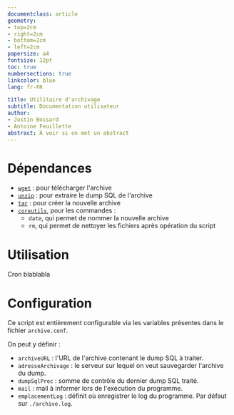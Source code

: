 ```yaml
---
documentclass: article
geometry:
- top=2cm
- right=2cm
- bottom=2cm
- left=2cm
papersize: a4
fontsize: 12pt
toc: true
numbersections: true
linkcolor: blue
lang: fr-FR

title: Utilitaire d'archivage
subtitle: Documentation utilisateur
author:
- Justin Bossard
- Antoine Feuillette
abstract: À voir si on met un abstract
---
```


# Dépendances

- [`wget`](https://www.gnu.org/software/wget/) : pour télécharger l'archive
- [`unzip`](https://infozip.sourceforge.net/UnZip.html) : pour extraire le dump SQL de l'archive
- [`tar`](https://www.gnu.org/software/tar/) : pour créer la nouvelle archive
- [`coreutils`](https://www.gnu.org/software/coreutils/), pour les commandes :
    - `date`, qui permet de nommer la nouvelle archive
    - `rm`, qui permet de nettoyer les fichiers après opération du script

# Utilisation

Cron blablabla

# Configuration

Ce script est entièrement configurable via les variables présentes dans le fichier `archive.conf`.

On peut y définir :

- `archiveURL` : l'URL de l'archive contenant le dump SQL à traiter.
- `adresseArchivage` : le serveur sur lequel on veut sauvegarder l'archive du dump.
- `dumpSqlPrec` : somme de contrôle du dernier dump SQL traité.
- `mail` : mail à informer lors de l'exécution du programme.
- `emplacementLog` : définit où enregistrer le log du programme. Par défaut sur `./archive.log`.
